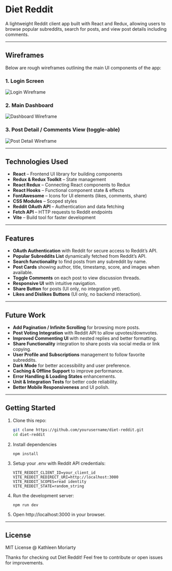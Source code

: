 # Diet Reddit

A lightweight Reddit client app built with React and Redux, allowing users to browse popular subreddits, search for posts, and view post details including comments.

---

## Wireframes

Below are rough wireframes outlining the main UI components of the app:

### 1. Login Screen

![Login Wireframe](./assets/wireframes/login.svg)

### 2. Main Dashboard

![Dashboard Wireframe](./assets/wireframes/dashboard.svg)

### 3. Post Detail / Comments View (toggle-able)

![Post Detail Wireframe](./assets/wireframes/comments.svg)

---

## Technologies Used

- **React** – Frontend UI library for building components
- **Redux & Redux Toolkit** – State management
- **React Redux** – Connecting React components to Redux
- **React Hooks** – Functional component state & effects
- **FontAwesome** – Icons for UI elements (likes, comments, share)
- **CSS Modules** – Scoped styles
- **Reddit OAuth API** – Authentication and data fetching
- **Fetch API** – HTTP requests to Reddit endpoints
- **Vite** – Build tool for faster development

---

## Features

- **OAuth Authentication** with Reddit for secure access to Reddit’s API.
- **Popular Subreddits List** dynamically fetched from Reddit’s API.
- **Search functionality** to find posts from any subreddit by name.
- **Post Cards** showing author, title, timestamp, score, and images when available.
- **Toggle Comments** on each post to view discussion threads.
- **Responsive UI** with intuitive navigation.
- **Share Button** for posts (UI only, no integration yet).
- **Likes and Dislikes Buttons** (UI only, no backend interaction).

---

## Future Work

- **Add Pagination / Infinite Scrolling** for browsing more posts.
- **Post Voting Integration** with Reddit API to allow upvotes/downvotes.
- **Improved Commenting UI** with nested replies and better formatting.
- **Share Functionality** integration to share posts via social media or link copying.
- **User Profile and Subscriptions** management to follow favorite subreddits.
- **Dark Mode** for better accessibility and user preference.
- **Caching & Offline Support** to improve performance.
- **Error Handling & Loading States** enhancements.
- **Unit & Integration Tests** for better code reliability.
- **Better Mobile Responsiveness** and UI polish.

---

## Getting Started

1. Clone this repo:  
   ```bash
   git clone https://github.com/yourusername/diet-reddit.git
   cd diet-reddit
   ```

2. Install dependencies
    ```
    npm install
    ```

3. Setup your .env with Reddit API credentials:
    ```
    VITE_REDDIT_CLIENT_ID=your_client_id
    VITE_REDDIT_REDIRECT_URI=http://localhost:3000
    VITE_REDDIT_SCOPES=read identity
    VITE_REDDIT_STATE=random_string
    ```
4. Run the development server: 
    ```
    npm run dev
    ```

5. Open http://localhost:3000 in your browser.

---

## License

MIT License @ Kathleen Moriarty

Thanks for checking out Diet Reddit! Feel free to contribute or open issues for improvements.



